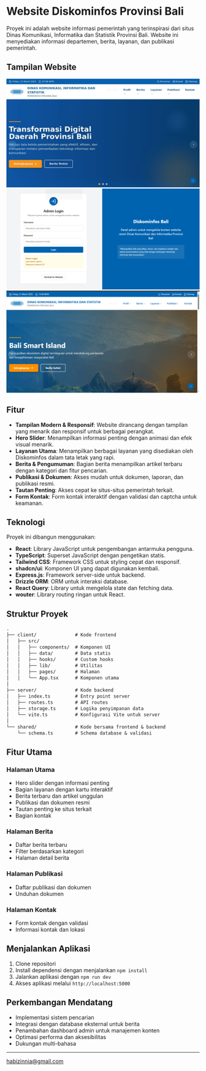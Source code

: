 # Website Diskominfos Provinsi Bali

Proyek ini adalah website informasi pemerintah yang terinspirasi dari situs Dinas Komunikasi, Informatika dan Statistik Provinsi Bali. Website ini menyediakan informasi departemen, berita, layanan, dan publikasi pemerintah.

## Tampilan Website

![Tampilan Website](2.png)
![Tampilan Website](3.png)
![Tampilan Website](1.png)

## Fitur

- **Tampilan Modern & Responsif**: Website dirancang dengan tampilan yang menarik dan responsif untuk berbagai perangkat.
- **Hero Slider**: Menampilkan informasi penting dengan animasi dan efek visual menarik.
- **Layanan Utama**: Menampilkan berbagai layanan yang disediakan oleh Diskominfos dalam tata letak yang rapi.
- **Berita & Pengumuman**: Bagian berita menampilkan artikel terbaru dengan kategori dan fitur pencarian.
- **Publikasi & Dokumen**: Akses mudah untuk dokumen, laporan, dan publikasi resmi.
- **Tautan Penting**: Akses cepat ke situs-situs pemerintah terkait.
- **Form Kontak**: Form kontak interaktif dengan validasi dan captcha untuk keamanan.

## Teknologi

Proyek ini dibangun menggunakan:

- **React**: Library JavaScript untuk pengembangan antarmuka pengguna.
- **TypeScript**: Superset JavaScript dengan pengetikan statis.
- **Tailwind CSS**: Framework CSS untuk styling cepat dan responsif.
- **shadcn/ui**: Komponen UI yang dapat digunakan kembali.
- **Express.js**: Framework server-side untuk backend.
- **Drizzle ORM**: ORM untuk interaksi database.
- **React Query**: Library untuk mengelola state dan fetching data.
- **wouter**: Library routing ringan untuk React.

## Struktur Proyek

```
.
├── client/              # Kode frontend
│   ├── src/
│   │   ├── components/  # Komponen UI
│   │   ├── data/        # Data statis
│   │   ├── hooks/       # Custom hooks
│   │   ├── lib/         # Utilitas
│   │   ├── pages/       # Halaman
│   │   └── App.tsx      # Komponen utama
│
├── server/              # Kode backend
│   ├── index.ts         # Entry point server
│   ├── routes.ts        # API routes
│   ├── storage.ts       # Logika penyimpanan data
│   └── vite.ts          # Konfigurasi Vite untuk server
│
└── shared/              # Kode bersama frontend & backend
    └── schema.ts        # Schema database & validasi
```

## Fitur Utama

### Halaman Utama
- Hero slider dengan informasi penting
- Bagian layanan dengan kartu interaktif
- Berita terbaru dan artikel unggulan
- Publikasi dan dokumen resmi
- Tautan penting ke situs terkait
- Bagian kontak

### Halaman Berita
- Daftar berita terbaru
- Filter berdasarkan kategori
- Halaman detail berita

### Halaman Publikasi
- Daftar publikasi dan dokumen
- Unduhan dokumen

### Halaman Kontak
- Form kontak dengan validasi
- Informasi kontak dan lokasi

## Menjalankan Aplikasi

1. Clone repositori
2. Install dependensi dengan menjalankan `npm install`
3. Jalankan aplikasi dengan `npm run dev`
4. Akses aplikasi melalui `http://localhost:5000`

## Perkembangan Mendatang

- Implementasi sistem pencarian
- Integrasi dengan database eksternal untuk berita
- Penambahan dashboard admin untuk manajemen konten
- Optimasi performa dan aksesibilitas
- Dukungan multi-bahasa

---

habizinnia@gmail.com